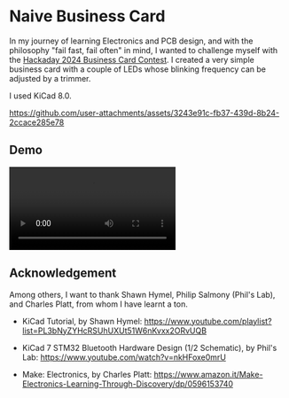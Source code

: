 # Naive Business Card
In my journey of learning Electronics and PCB design, and with the philosophy "fail fast, fail often" in mind, I wanted to challenge myself with the [Hackaday 2024 Business Card Contest](https://hackaday.io/contest/195949-2024-business-card-contest). I created a very simple business card with a couple of LEDs whose blinking frequency can be adjusted by a trimmer.

I used KiCad 8.0.

https://github.com/user-attachments/assets/3243e91c-fb37-439d-8b24-2ccace285e78

## Demo
<video controls src="log/2024_07_15/naive_business_card_demo_compressed.mp4" title="Demo: Naive Business Card"></video>

## Acknowledgement
Among others, I want to thank Shawn Hymel, Philip Salmony (Phil's Lab), and Charles Platt, from whom I have learnt a ton.

- KiCad Tutorial, by Shawn Hymel: https://www.youtube.com/playlist?list=PL3bNyZYHcRSUhUXUt51W6nKvxx2ORvUQB

- KiCad 7 STM32 Bluetooth Hardware Design (1/2 Schematic), by Phil's Lab: https://www.youtube.com/watch?v=nkHFoxe0mrU

- Make: Electronics, by Charles Platt: https://www.amazon.it/Make-Electronics-Learning-Through-Discovery/dp/0596153740
